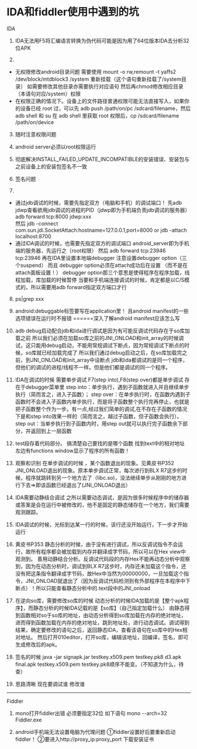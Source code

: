 IDA和fiddler使用中遇到的坑
====
IDA
1. IDA无法用F5将汇编语言转换为伪代码可能是因为用了64位版本IDA去分析32位APK

2. 
- 无权限修改android目录问题
需要使用
mount -o rw,remount -t yaffs2 /dev/block/mtdblock3 /system
重新挂载（这个语句重新挂载了/system目录）
如需要修改其他目录亦需要执行对应语句
然后再chmod修改相应目录（本语句对应/system）权限
- 在权限正确的情况下。设备上的文件路径普通权限可能无法直接写入，如果你的设备已经 root 过，可以先 adb push /path/on/pc /sdcard/filename，然后 adb shell 和 su 在 adb shell 里获取 root 权限后，cp /sdcard/filename /path/on/device


3. 随时注意权限问题

4. android server必须以root权限运行

5. 彻底解决INSTALL_FAILED_UPDATE_INCOMPATIBLE的安装错误、安装包与之前设备上的安装包签名不一致

6. 签名问题

7.
- 通过jdb调试的时候，需要先指定双方（电脑和手机）的调试端口！
先adb jdwp查看欲用jdb调试的进程的PID（jdwp即为手机端负责jdb调试的服务器）
adb forward tcp:8000 jdwp:xxx  
然后
jdb -connect com.sun.jdi.SocketAttach:hostname=127.0.0.1,port=8000
or 
jdb -attach localhost:8700
- 通过IDA调试的时候，也需要先指定双方的调试端口
android_server即为手机端的服务器，先运行之（root权限）
然后
adb forward tcp:23946 tcp:23946
再在IDA里设置本地端debugger
注意设置debugger option（三个suspend）
而且 debugger option必须在attach成功后在设置 （而不是在attach面板设置！）
debugger option那三个意思是使得程序在程序加载，线程加载，库加载的时候暂停
当要和手机端连接调试的时候，肯定都是以C/S模式的，所以需要用adb forward指定双方端口才行


8. ps|grep xxx

9. android:debuggable标签要写在application里！
且android manifest的一些选项错误在运行时不报错
======深入了解android manifest应该怎么写

10. adb debug启动配合jdb和ida进行调试是因为有可能反调试代码存在于so库加载之前
所以我们必须在加载so库之前的JNI_ONLOAD和init_array的时候调试，这只能用debug启动，不能用常规调试下断点，因为常规调试下断点的时候，so库就已经加载完成了
所以我们通过debug启动之后，在so库加载完之前，到JNI_ONLOAD和init_array中设断点
jdb和ida都调试的是同一个程序，但他们的调试的进程/线程不一样。但是他们都是调试的同一个程序。

11. IDA在调试的时候 需要单步调试
F7(step into),F8(step over)都是单步调试
存在于debugger菜单里
step into：单步执行，遇到子函数就进入并且继续单步执行（简而言之，进入子函数）；
step over：在单步执行时，在函数内遇到子函数时不会进入子函数内单步执行，而是将子函数整个执行完再停止，也就是把子函数整个作为一步。有一点,经过我们简单的调试,在不存在子函数的情况下是和step into效果一样的（简而言之，越过子函数，但子函数会执行）。
step out：当单步执行到子函数内时，用step out就可以执行完子函数余下部分，并返回到上一层函数

12. test段存着代码部分。
搞清楚自己要找的是哪个函数 找到text中的相对地址
左边有functions window显示了程序的所有函数！

13. 观察和识别 在单步调试的时候 ，某个函数退出的现象。见黄皮书P352 JNI_ONLOAD退出的现象。原本单步调试正常，每次进行到BLX R7这步的时候，程序就跳转到另一个地方去了（libc.so)，没法继续单步从刚刚的地方进行下去=>即该函数已经退出了(JNI_ONLOAD退出）

14. IDA需要动静结合调试
之所以需要动态调试，是因为很多时候程序中的储存器或答案是会在运行中被修改的，他不是固定的静态储存在一个地方，我们需要观测跟踪。

15. IDA调试的时候，光标到达某一行的时候，该行还没开始运行，下一步才开始运行

16. 黄皮书P353
静态分析的时候，由于没有进行调试，所以反调试指令不会运行，故所有程序都会被加载到内存并翻译成字节码，所以可以在Hex view中观测到。
善用动静结合分析。反调试代码段的内存Hex不能再动态分析中观察到，因为在动态分析时，调试到BLX R7这步时，内存还未加载这个指令，还没有把这条指令翻译成字节码，故Hex中当然为00000000，一旦加载这个指令，JNI_ONLOAD就退出了（因为反调试代码检测到有外部程序在本程序中下断点）！所以只能查看静态分析中的.text段中的JNI_onload

17. 在逆向so库，需要修改so库的时候 
动态分析的时候IDA加载的是【整个apk程序】，而静态分析的时候IDA记载的是【so库】（自己指定加载什么）
由静态得到函数相对so于so库的地址，由动态分析得到so库加载在内存的绝对地址，进而得到函数加载在内存的绝对地址，跳到地址处，进行动态调试。调试得到结果，确定要修改的语句之后，返回静态IDA，查看该语句在so库中的Hex相对地址。
然后打开010editor，打开so库，编辑该地址，回编译，签名，即可生成修改后的apk。

18. 签名的时候
java -jar signapk.jar testkey.x509.pem testkey.pk8 d3.apk final.apk
testkey.x509.pem testkey.pk8顺序不能变。（不知道为什么，待查）

19. 思路清晰 现在要调试谁 修改谁


---
Fiddler
1. mono打开fiddler出错
必须要指定32位 如下语句
mono --arch=32 Fiddler.exe

2. android手机端无法设置电脑为代理问题
①fiddler设置好后要重新启动fiddler！
②要进入http://proxy_ip:proxy_port 下载安装证书
